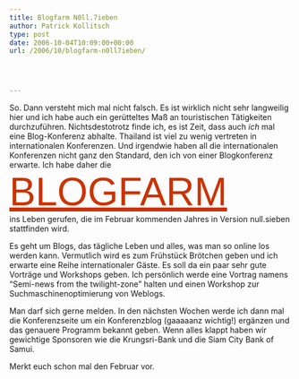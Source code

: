 ```yaml
---
title: Blogfarm N0ll.7ieben
author: Patrick Kollitsch
type: post
date: 2006-10-04T10:09:00+00:00
url: /2006/10/blogfarm-n0ll7ieben/




---
```

So. Dann versteht mich mal nicht falsch. Es ist wirklich nicht sehr langweilig hier und ich habe auch ein ger&uuml;tteltes Ma&szlig; an touristischen T&auml;tigkeiten durchzuf&uuml;hren. Nichtsdestotrotz finde ich, es ist Zeit, dass auch _ich_ mal eine Blog-Konferenz abhalte. Thailand ist viel zu wenig vertreten in internationalen Konferenzen. Und irgendwie haben all die internationalen Konferenzen nicht ganz den Standard, den ich von einer Blogkonferenz erwarte. Ich habe daher die <a href="http://blogfarm.de/" style="font-family: 'Arial Black','Arial Bold',Arial,Helvetica,sans-serif !important; text-transform:uppercase !important;clear:both !important;display:block !important;color:#CC3300 !important;font-size:70px !important;line-height:80px !important;">blogfarm</a> ins Leben gerufen, die im Februar kommenden Jahres in Version null.sieben stattfinden wird. 

Es geht um Blogs, das t&auml;gliche Leben und alles, was man so online los werden kann. Vermutlich wird es zum Fr&uuml;hst&uuml;ck Br&ouml;tchen geben und ich erwarte eine Reihe internationaler G&auml;ste. Es soll da ein paar sehr gute Vortr&auml;ge und Workshops geben. Ich pers&ouml;nlich werde eine Vortrag namens &#8220;Semi-news from the twilight-zone&#8221; halten und einen Workshop zur Suchmaschinenoptimierung von Weblogs.

Man darf sich gerne melden. In den n&auml;chsten Wochen werde ich dann mal die Konferenzseite um ein Konferenzblog (gaaaaanz wichtig!) erg&auml;nzen und das genauere Programm bekannt geben. Wenn alles klappt haben wir gewichtige Sponsoren wie die Krungsri-Bank und die Siam City Bank of Samui. 

Merkt euch schon mal den Februar vor.